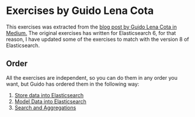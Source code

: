 # Exercises by Guido Lena Cota

This exercises was extracted from the [blog post by Guido Lena Cota in Medium.](https://guido-lenacota.medium.com) The original exercises has written for Elasticsearch 6, for that reason, I have updated some of the exercises to match with the version 8 of Elasticsearch.

## Order

All the exercises are independent, so you can do them in any order you want, but Guido has ordered them in the following way:

1. [Store data into Elasticsearch](store-data-into-elasticsearch.md)
2. [Model Data into Elasticsearch](model-data-into-elasticsearch.md)
3. [Search and Aggregations](search-and-aggregations.md)
